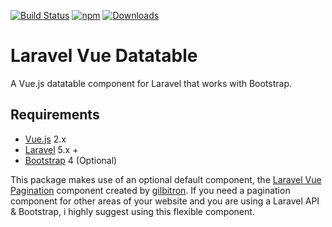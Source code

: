 [![Build Status](https://travis-ci.org/jamesdordoy/Laravel-Vue-Datatable.svg?branch=master)](https://travis-ci.org/jamesdordoy/Laravel-Vue-Datatable)
[![npm](https://img.shields.io/npm/v/laravel-vue-datatable.svg)](https://www.npmjs.com/package/laravel-vue-datatable)
[![Downloads](https://img.shields.io/npm/dt/laravel-vue-datatable.svg)](https://www.npmjs.com/package/laravel-vue-datatable)

# Laravel Vue Datatable
A Vue.js datatable component for Laravel that works with Bootstrap.

## Requirements

* [Vue.js](https://vuejs.org/) 2.x
* [Laravel](http://laravel.com/docs/) 5.x +
* [Bootstrap](http://getbootstrap.com/) 4 (Optional)

<p class="wrap-text">
This package makes use of an optional default component, the <a href="https://github.com/gilbitron/laravel-vue-pagination">Laravel Vue Pagination</a> component created by <a href="https://github.com/gilbitron">gilbitron</a>. If you need a pagination component for other areas of your website and you are using a Laravel API &amp; Bootstrap, i highly suggest using this flexible component.
</p>